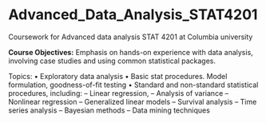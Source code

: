 # Advanced_Data_Analysis_STAT4201
Coursework for Advanced data analysis STAT 4201 at Columbia university 

**Course Objectives:**
Emphasis on hands-on experience with data analysis, involving case studies and using common statistical packages.


Topics: 
•  Exploratory data analysis
•  Basic stat procedures. Model formulation, goodness-of-fit testing
•  Standard and non-standard statistical procedures, including:  –  Linear regression,  –  Analysis of variance
   –  Nonlinear regression
   –  Generalized linear models –  Survival analysis
   –  Time series analysis
   –  Bayesian methods
   –  Data mining techniques
